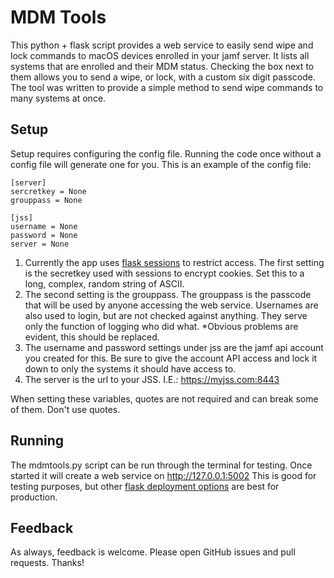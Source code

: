 MDM Tools
=========

This python + flask script provides a web service to easily send wipe and lock commands to macOS devices enrolled in your jamf server. It lists all systems that are enrolled and their MDM status. Checking the box next to them allows you to send a wipe, or lock, with a custom six digit passcode.
The tool was written to provide a simple method to send wipe commands to many systems at once.

Setup
-----

Setup requires configuring the config file. Running the code once without a config file will generate one for you. This is an example of the config file:

```
[server]
sercretkey = None
grouppass = None

[jss]
username = None
password = None
server = None
```

1. Currently the app uses [flask sessions] to restrict access. The first setting is the secretkey used with sessions to encrypt cookies. Set this to a long, complex, random string of ASCII. 
2. The second setting is the grouppass. The grouppass is the passcode that will be used by anyone accessing the web service. Usernames are also used to login, but are not checked against anything. They serve only the function of logging who did what. *Obvious problems are evident, this should be replaced.
3. The username and password settings under jss are the jamf api account you created for this. Be sure to give the account API access and lock it down to only the systems it should have access to.
4. The server is the url to your JSS. I.E.: https://myjss.com:8443

When setting these variables, quotes are not required and can break some of them. Don't use quotes.

Running
-------

The mdmtools.py script can be run through the terminal for testing. Once started it will create a web service on http://127.0.0.1:5002
This is good for testing purposes, but other [flask deployment options] are best for production.

Feedback
--------

As always, feedback is welcome. Please open GitHub issues and pull requests. Thanks!

[flask deployment options]: http://flask.pocoo.org/docs/0.11/deploying/
[flask sessions]: https://pythonhosted.org/Flask-Session/